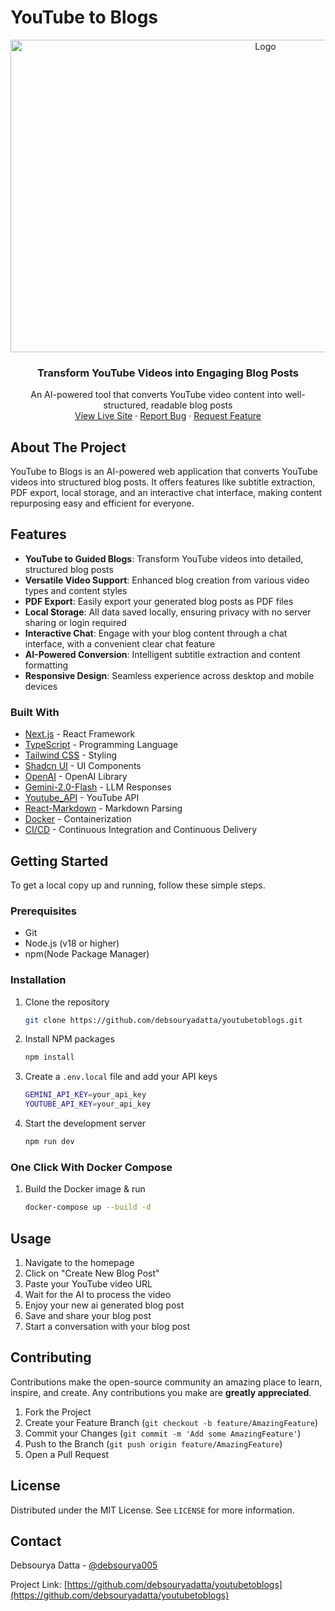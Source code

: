 # YouTube to Blogs

<div align="center">
<a href="https://github.com/debsouryadatta/aiverse">
    <img src="https://res.cloudinary.com/diyxwdtjd/image/upload/v1734703380/projects/Screenshot_2024-12-20_at_7.28.23_PM_puk8vi.png" alt="Logo" width="800" height="500">
  </a>
</div>

<div align="center">
  <h3>Transform YouTube Videos into Engaging Blog Posts</h3>

  <p align="center">
    An AI-powered tool that converts YouTube video content into well-structured, readable blog posts
    <br />
    <a href="https://youtubetoblogs.souryax.tech">View Live Site</a>
    ·
    <a href="https://github.com/debsouryadatta/youtubetoblogs/issues">Report Bug</a>
    ·
    <a href="https://github.com/debsouryadatta/youtubetoblogs/issues">Request Feature</a>
  </p>
</div>

## About The Project

YouTube to Blogs is an AI-powered web application that converts YouTube videos into structured blog posts. It offers features like subtitle extraction, PDF export, local storage, and an interactive chat interface, making content repurposing easy and efficient for everyone.

## Features

- **YouTube to Guided Blogs**: Transform YouTube videos into detailed, structured blog posts
- **Versatile Video Support**: Enhanced blog creation from various video types and content styles
- **PDF Export**: Easily export your generated blog posts as PDF files
- **Local Storage**: All data saved locally, ensuring privacy with no server sharing or login required
- **Interactive Chat**: Engage with your blog content through a chat interface, with a convenient clear chat feature
- **AI-Powered Conversion**: Intelligent subtitle extraction and content formatting
- **Responsive Design**: Seamless experience across desktop and mobile devices

### Built With

- [Next.js](https://nextjs.org/) - React Framework
- [TypeScript](https://www.typescriptlang.org/) - Programming Language
- [Tailwind CSS](https://tailwindcss.com) - Styling
- [Shadcn UI](https://ui.shadcn.com/) - UI Components
- [OpenAI](https://openai.com/) - OpenAI Library
- [Gemini-2.0-Flash](https://ai.google.dev/gemini-api/docs/openai) - LLM Responses
- [Youtube_API](https://developers.google.com/youtube/v3/getting-started) - YouTube API
- [React-Markdown](https://github.com/remarkjs/react-markdown) - Markdown Parsing
- [Docker](https://www.docker.com/) - Containerization
- [CI/CD](https://github.com/debsouryadatta/youtubetoblogs/actions) - Continuous Integration and Continuous Delivery

## Getting Started

To get a local copy up and running, follow these simple steps.

### Prerequisites

* Git
* Node.js (v18 or higher)
* npm(Node Package Manager)

### Installation

1. Clone the repository
   ```sh
   git clone https://github.com/debsouryadatta/youtubetoblogs.git
   ```
2. Install NPM packages
   ```sh
   npm install
   ```
3. Create a `.env.local` file and add your API keys
   ```sh
   GEMINI_API_KEY=your_api_key
   YOUTUBE_API_KEY=your_api_key
   ```
4. Start the development server
   ```sh
   npm run dev
   ```

### One Click With Docker Compose

1. Build the Docker image & run
   ```sh
   docker-compose up --build -d
   ```

## Usage

1. Navigate to the homepage
2. Click on "Create New Blog Post"
3. Paste your YouTube video URL
4. Wait for the AI to process the video
5. Enjoy your new ai generated blog post
6. Save and share your blog post
7. Start a conversation with your blog post

## Contributing

Contributions make the open-source community an amazing place to learn, inspire, and create. Any contributions you make are **greatly appreciated**.

1. Fork the Project
2. Create your Feature Branch (`git checkout -b feature/AmazingFeature`)
3. Commit your Changes (`git commit -m 'Add some AmazingFeature'`)
4. Push to the Branch (`git push origin feature/AmazingFeature`)
5. Open a Pull Request

## License

Distributed under the MIT License. See `LICENSE` for more information.

## Contact

Debsourya Datta - [@debsourya005](https://twitter.com/debsourya005)

Project Link: [https://github.com/debsouryadatta/youtubetoblogs](https://github.com/debsouryadatta/youtubetoblogs)
